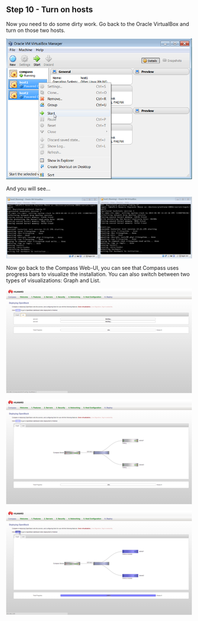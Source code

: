 <h2 id="step-ten">Step 10 - Turn on hosts</h2>

Now you need to do some dirty work. Go back to the Oracle VirtualBox and turn on those two hosts.

![Turn on hosts](/img/10_turn_on_hosts.png)

And you will see…

![Installing](/img/10_installing.png)

Now go back to the Compass Web-UI, you can see that Compass uses progress bars to visualize the installation. You can also switch between two types of visualizations: Graph and List.

![Progress list](/img/10_progress_list.png)

![Progress graph](/img/10_progress_graph.png)

![Progress complete](/img/10_progress_complete.png)
